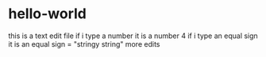 # hello-world
this is a text edit file
if i type a number it is a number 4
if i type an equal sign it is an equal sign =
"stringy string" 
more edits